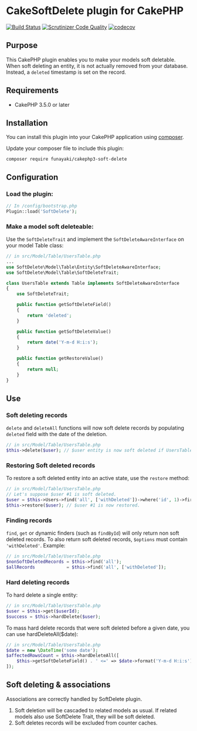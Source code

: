 # CakeSoftDelete plugin for CakePHP

[![Build Status](https://travis-ci.org/funayaki/cakephp3-soft-delete.svg?branch=master)](https://travis-ci.org/funayaki/cakephp3-soft-delete)
[![Scrutinizer Code Quality](https://scrutinizer-ci.com/g/funayaki/cakephp3-soft-delete/badges/quality-score.png?b=master)](https://scrutinizer-ci.com/g/funayaki/cakephp3-soft-delete/?branch=master)
[![codecov](https://codecov.io/gh/funayaki/cakephp3-soft-delete/branch/master/graph/badge.svg)](https://codecov.io/gh/funayaki/cakephp3-soft-delete)

## Purpose

This CakePHP plugin enables you to make your models soft deletable.
When soft deleting an entity, it is not actually removed from your database. Instead, a `deleted` timestamp is set on the record.

## Requirements

- CakePHP 3.5.0 or later

## Installation

You can install this plugin into your CakePHP application using [composer](http://getcomposer.org).

Update your composer file to include this plugin:

```shell
composer require funayaki/cakephp3-soft-delete
```

## Configuration

### Load the plugin:

```php
// In /config/bootstrap.php
Plugin::load('SoftDelete');
```

### Make a model soft deleteable:

Use the `SoftDeleteTrait` and implement the `SoftDeleteAwareInterface` on your model Table class:

```php
// in src/Model/Table/UsersTable.php
...
use SoftDelete\Model\Table\Entity\SoftDeleteAwareInterface;
use SoftDelete\Model\Table\SoftDeleteTrait;

class UsersTable extends Table implements SoftDeleteAwareInterface
{
    use SoftDeleteTrait;

    public function getSoftDeleteField()
    {
        return 'deleted';
    }

    public function getSoftDeleteValue()
    {
        return date('Y-m-d H:i:s');
    }

    public function getRestoreValue()
    {
        return null;
    }
}
```

## Use

### Soft deleting records

`delete` and `deleteAll` functions will now soft delete records by populating `deleted` field with the date of the deletion.

```php
// in src/Model/Table/UsersTable.php
$this->delete($user); // $user entity is now soft deleted if UsersTable uses SoftDeleteTrait.
```

### Restoring Soft deleted records

To restore a soft deleted entity into an active state, use the `restore` method:

```php
// in src/Model/Table/UsersTable.php
// Let's suppose $user #1 is soft deleted.
$user = $this->Users->find('all', ['withDeleted'])->where('id', 1)->first();
$this->restore($user); // $user #1 is now restored.
```

### Finding records

`find`, `get` or dynamic finders (such as `findById`) will only return non soft deleted records.
To also return soft deleted records, `$options` must contain `'withDeleted'`. Example:

```php
// in src/Model/Table/UsersTable.php
$nonSoftDeletedRecords = $this->find('all');
$allRecords            = $this->find('all', ['withDeleted']);
```

### Hard deleting records

To hard delete a single entity:

```php
// in src/Model/Table/UsersTable.php
$user = $this->get($userId);
$success = $this->hardDelete($user);
```

To mass hard delete records that were soft deleted before a given date, you can use hardDeleteAll($date):

```php
// in src/Model/Table/UsersTable.php
$date = new \DateTime('some date');
$affectedRowsCount = $this->hardDeleteAll([
    $this->getSoftDeleteField() . ' <=' => $date->format('Y-m-d H:i:s')
]);
```

## Soft deleting & associations

Associations are correctly handled by SoftDelete plugin.

1. Soft deletion will be cascaded to related models as usual. If related models also use SoftDelete Trait, they will be soft deleted.
2. Soft deletes records will be excluded from counter caches.

